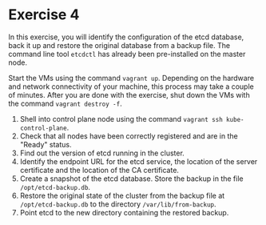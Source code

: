 # Exercise 4

In this exercise, you will identify the configuration of the etcd database, back it up and restore the original database from a backup file. The command line tool `etcdctl` has already been pre-installed on the master node.

Start the VMs using the command `vagrant up`. Depending on the hardware and network connectivity of your machine, this process may take a couple of minutes. After you are done with the exercise, shut down the VMs with the command `vagrant destroy -f`.

1. Shell into control plane node using the command `vagrant ssh kube-control-plane`.
2. Check that all nodes have been correctly registered and are in the "Ready" status.
3. Find out the version of etcd running in the cluster.
4. Identify the endpoint URL for the etcd service, the location of the server certificate and the location of the CA certificate.
5. Create a snapshot of the etcd database. Store the backup in the file `/opt/etcd-backup.db`.
6. Restore the original state of the cluster from the backup file at `/opt/etcd-backup.db` to the directory `/var/lib/from-backup`.
7. Point etcd to the new directory containing the restored backup.
